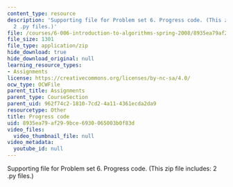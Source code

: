 ```yaml
---
content_type: resource
description: 'Supporting file for Problem set 6. Progress code. (This zip file includes:
  2 .py files.)'
file: /courses/6-006-introduction-to-algorithms-spring-2008/8935ea79af299bce6930065003b0f83d_ps6_progress.zip
file_size: 1301
file_type: application/zip
hide_download: true
hide_download_original: null
learning_resource_types:
- Assignments
license: https://creativecommons.org/licenses/by-nc-sa/4.0/
ocw_type: OCWFile
parent_title: Assignments
parent_type: CourseSection
parent_uid: 962f74c2-1810-7cd2-4a11-4361ecda2da9
resourcetype: Other
title: Progress code
uid: 8935ea79-af29-9bce-6930-065003b0f83d
video_files:
  video_thumbnail_file: null
video_metadata:
  youtube_id: null
---
```

Supporting file for Problem set 6. Progress code. (This zip file includes: 2 .py files.)